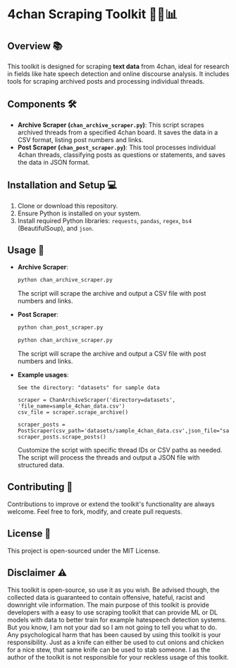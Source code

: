 
# 4chan Scraping Toolkit 🕵️‍♂️📊

## Overview 📚
This toolkit is designed for scraping **text data** from 4chan, ideal for research in fields like hate speech detection and online discourse analysis. It includes tools for scraping archived posts and processing individual threads.

## Components 🛠️
- **Archive Scraper (`chan_archive_scraper.py`)**: This script scrapes archived threads from a specified 4chan board. It saves the data in a CSV format, listing post numbers and links.
- **Post Scraper (`chan_post_scraper.py`)**: This tool processes individual 4chan threads, classifying posts as questions or statements, and saves the data in JSON format.

## Installation and Setup 💻
1. Clone or download this repository.
2. Ensure Python is installed on your system.
3. Install required Python libraries: `requests`, `pandas`, `regex`,  `bs4` (BeautifulSoup), and `json`.

## Usage 🚀
- **Archive Scraper**:
  ```python
  python chan_archive_scraper.py
  ```
  The script will scrape the archive and output a CSV file with post numbers and links.

- **Post Scraper**:
  ```python
  python chan_post_scraper.py
  ```

    ```python
  python chan_archive_scraper.py
  ```
  The script will scrape the archive and output a CSV file with post numbers and links.

- **Example usages**:
  ```
  See the directory: "datasets" for sample data

  scraper = ChanArchiveScraper('directory=datasets', 'file_name=sample_4chan_data.csv')
  csv_file = scraper.scrape_archive()

  scraper_posts = PostScraper(csv_path='datasets/sample_4chan_data.csv',json_file="sample_4chan_data.json")
  scraper_posts.scrape_posts()
  ```
  Customize the script with specific thread IDs or CSV paths as needed. The script will process the threads and output a JSON file with structured data.

## Contributing 🤝
Contributions to improve or extend the toolkit's functionality are always welcome. Feel free to fork, modify, and create pull requests.

## License 📃
This project is open-sourced under the MIT License.

## Disclaimer ⚠️
This toolkit is open-source, so use it as you wish. Be advised though, the collected data is guaranteed to contain offensive, hateful, racist and downright vile information. The main purpose of this toolkit is provide developers with a easy to use scraping toolkit that can provide ML or DL models with data to better train for example hatespeech detection systems. But you know, I am not your dad so I am not going to tell you what to do. Any psychological harm that has been caused by using this toolkit is your responsibility. 
Just as a knife can either be used to cut onions and chicken for a nice stew, that same knife can be used to stab someone. 
I as the author of the toolkit is not responsible for your reckless usage of this toolkit. 
